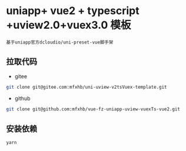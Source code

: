 # uniapp+ vue2 + typescript +uview2.0+vuex3.0 模板

`基于uniapp官方dcloudio/uni-preset-vue脚手架`

## 拉取代码

- gitee

```bash
git clone git@gitee.com:mfxhb/uni-uview-v2tsVuex-template.git
```

- github

```bash
git clone git@github.com:mfxhb/vue-fz-uniapp-uview-vuexTs-vue2.git
```

## 安装依赖

```
yarn
```
